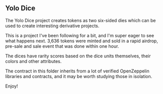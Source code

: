 ## Yolo Dice
The Yolo Dice project creates tokens as two six-sided dies which can be used to create interesting derivative projects. 

This is a project I've been following for a bit, and I'm super eager to see what happens next. 3,636 tokens were minted and sold in a rapid airdrop, pre-sale and sale event that was done within one hour. 

The dices have rarity scores based on the dice units themselves, their colors and other attributes. 

The contract in this folder inherits from a lot of verified OpenZeppelin libraries and contracts, and it may be worth studying those in isolation. 

Enjoy!